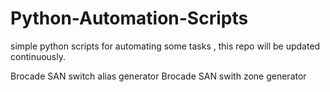 # Python-Automation-Scripts

simple python scripts for automating some tasks , this repo will be updated continuously.

Brocade SAN switch alias generator
Brocade SAN swith zone generator